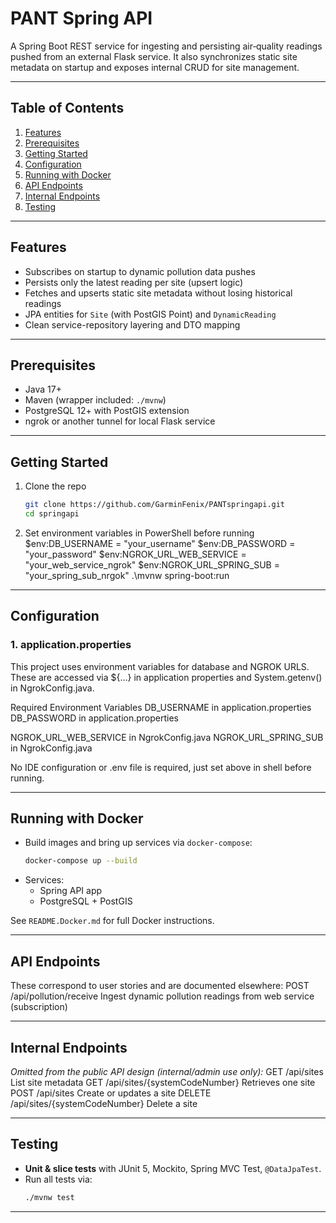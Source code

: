 # PANT Spring API

A Spring Boot REST service for ingesting and persisting air‐quality readings 
pushed from an external Flask service. It also synchronizes static site metadata 
on startup and exposes internal CRUD for site management.

---

## Table of Contents

1. [Features](#features)
2. [Prerequisites](#prerequisites)
3. [Getting Started](#getting-started)
4. [Configuration](#configuration)
5. [Running with Docker](#running-with-docker)
6. [API Endpoints](#api-endpoints)
7. [Internal Endpoints](#internal-endpoints)
8. [Testing](#testing)


---

## Features

- Subscribes on startup to dynamic pollution data pushes
- Persists only the latest reading per site (upsert logic)
- Fetches and upserts static site metadata without losing historical readings
- JPA entities for `Site` (with PostGIS Point) and `DynamicReading`
- Clean service-repository layering and DTO mapping

---

## Prerequisites

- Java 17+
- Maven (wrapper included: `./mvnw`)
- PostgreSQL 12+ with PostGIS extension
- ngrok or another tunnel for local Flask service

---

## Getting Started

1. Clone the repo
   ```bash
   git clone https://github.com/GarminFenix/PANTspringapi.git
   cd springapi
   ```
2. Set environment variables in PowerShell before running
   $env:DB_USERNAME = "your_username"
   $env:DB_PASSWORD = "your_password"
   $env:NGROK_URL_WEB_SERVICE = "your_web_service_ngrok"
   $env:NGROK_URL_SPRING_SUB = "your_spring_sub_nrgok"
   .\mvnw spring-boot:run 

---

## Configuration

### 1. application.properties
This project uses environment variables for database and NGROK URLS.
These are accessed via ${...} in application properties and System.getenv()
in NgrokConfig.java.

Required Environment Variables
DB_USERNAME     in     application.properties
DB_PASSWORD     in      application.properties

NGROK_URL_WEB_SERVICE   in   NgrokConfig.java
NGROK_URL_SPRING_SUB    in  NgrokConfig.java

No IDE configuration or .env file is required, just set above in shell before running.

---

## Running with Docker

- Build images and bring up services via `docker-compose`:
  ```bash
  docker-compose up --build
  ```
- Services:
    - Spring API app
    - PostgreSQL + PostGIS

See `README.Docker.md` for full Docker instructions.

---

## API Endpoints

These correspond to user stories and are documented elsewhere:
POST    /api/pollution/receive      Ingest dynamic pollution readings from web service (subscription) 

---

## Internal Endpoints

*Omitted from the public API design (internal/admin use only):*
GET     /api/sites                      List site metadata
GET     /api/sites/{systemCodeNumber}   Retrieves one site
POST    /api/sites                      Create or updates a site
DELETE  /api/sites/{systemCodeNumber}   Delete a site

---

## Testing

- **Unit & slice tests** with JUnit 5, Mockito, Spring MVC Test, `@DataJpaTest`.
- Run all tests via:
  ```bash
  ./mvnw test
  ```  

---
